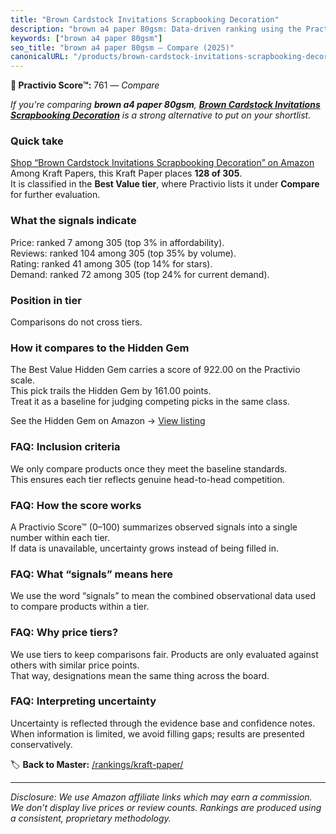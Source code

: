 ```yaml
---
title: "Brown Cardstock Invitations Scrapbooking Decoration"
description: "brown a4 paper 80gsm: Data-driven ranking using the Practivio Score™. Positioned by quality, value, demand, findability, momentum."
keywords: ["brown a4 paper 80gsm"]
seo_title: "brown a4 paper 80gsm — Compare (2025)"
canonicalURL: "/products/brown-cardstock-invitations-scrapbooking-decoration-B0D2D8Y878/"
---
```


**🛒 Practivio Score™:** 761 — _Compare_


*If you're comparing **brown a4 paper 80gsm**, **[Brown Cardstock Invitations Scrapbooking Decoration](https://www.amazon.com/dp/B0D2D8Y878?tag=practivio-20)** is a strong alternative to put on your shortlist.*
### Quick take
[Shop “Brown Cardstock Invitations Scrapbooking Decoration” on Amazon](https://www.amazon.com/dp/B0D2D8Y878?tag=practivio-20)
Among Kraft Papers, this Kraft Paper places **128 of 305**.  
It is classified in the **Best Value tier**, where Practivio lists it under **Compare** for further evaluation.

### What the signals indicate
Price: ranked 7 among 305 (top 3% in affordability).  
Reviews: ranked 104 among 305 (top 35% by volume).  
Rating: ranked 41 among 305 (top 14% for stars).  
Demand: ranked 72 among 305 (top 24% for current demand).

### Position in tier
Comparisons do not cross tiers.

### How it compares to the Hidden Gem
The Best Value Hidden Gem carries a score of 922.00 on the Practivio scale.  
This pick trails the Hidden Gem by 161.00 points.  
Treat it as a baseline for judging competing picks in the same class.  

See the Hidden Gem on Amazon → [View listing](https://www.amazon.com/dp/B0C24QVJVF?tag=practivio-20)

### FAQ: Inclusion criteria
We only compare products once they meet the baseline standards.  
This ensures each tier reflects genuine head-to-head competition.

### FAQ: How the score works
A Practivio Score™ (0–100) summarizes observed signals into a single number within each tier.  
If data is unavailable, uncertainty grows instead of being filled in.

### FAQ: What “signals” means here
We use the word “signals” to mean the combined observational data used to compare products within a tier.

### FAQ: Why price tiers?
We use tiers to keep comparisons fair. Products are only evaluated against others with similar price points.  
That way, designations mean the same thing across the board.

### FAQ: Interpreting uncertainty
Uncertainty is reflected through the evidence base and confidence notes.  
When information is limited, we avoid filling gaps; results are presented conservatively.

<!-- Missing template for Compare/CompareWithinPriceClass -->


🏷️ **Back to Master:** [/rankings/kraft-paper/](/rankings/kraft-paper/)

---
_Disclosure: We use Amazon affiliate links which may earn a commission. We don’t display live prices or review counts. Rankings are produced using a consistent, proprietary methodology._
